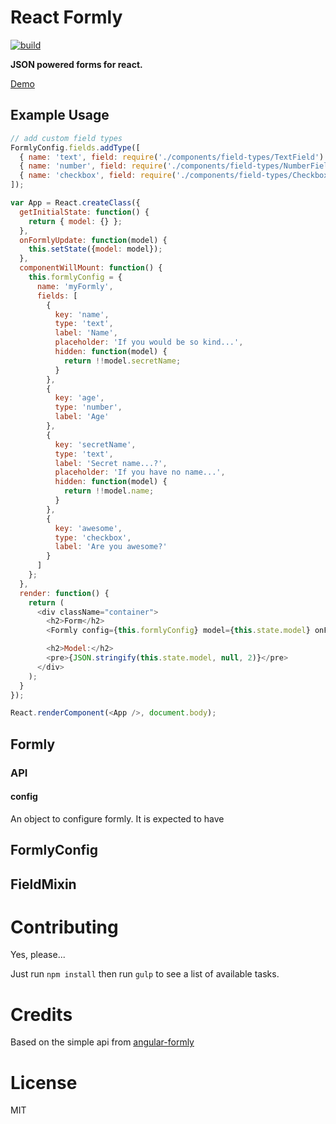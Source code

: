 # React Formly

[![build](https://travis-ci.org/kentcdodds/react-formly.svg)](https://travis-ci.org/kentcdodds/react-formly)

**JSON powered forms for react.**

[Demo](http://formly-js.github.io/react-formly)

## Example Usage

```javascript
// add custom field types
FormlyConfig.fields.addType([
  { name: 'text', field: require('./components/field-types/TextField') },
  { name: 'number', field: require('./components/field-types/NumberField') },
  { name: 'checkbox', field: require('./components/field-types/Checkbox') }
]);

var App = React.createClass({
  getInitialState: function() {
    return { model: {} };
  },
  onFormlyUpdate: function(model) {
    this.setState({model: model});
  },
  componentWillMount: function() {
    this.formlyConfig = {
      name: 'myFormly',
      fields: [
        {
          key: 'name',
          type: 'text',
          label: 'Name',
          placeholder: 'If you would be so kind...',
          hidden: function(model) {
            return !!model.secretName;
          }
        },
        {
          key: 'age',
          type: 'number',
          label: 'Age'
        },
        {
          key: 'secretName',
          type: 'text',
          label: 'Secret name...?',
          placeholder: 'If you have no name...',
          hidden: function(model) {
            return !!model.name;
          }
        },
        {
          key: 'awesome',
          type: 'checkbox',
          label: 'Are you awesome?'
        }
      ]
    };
  },
  render: function() {
    return (
      <div className="container">
        <h2>Form</h2>
        <Formly config={this.formlyConfig} model={this.state.model} onFormlyUpdate={this.onFormlyUpdate} />

        <h2>Model:</h2>
        <pre>{JSON.stringify(this.state.model, null, 2)}</pre>
      </div>
    );
  }
});

React.renderComponent(<App />, document.body);
```

## Formly

### API

#### config

An object to configure formly. It is expected to have

## FormlyConfig


## FieldMixin



# Contributing

Yes, please...

Just run `npm install` then run `gulp` to see a list of available tasks. 

# Credits

Based on the simple api from [angular-formly](https://github.com/nimbly/angular-formly)
 
# License
 
MIT

